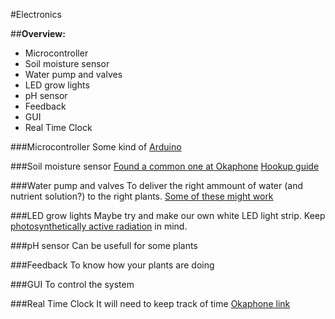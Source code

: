 #Electronics

##**Overview:**
 * Microcontroller
 * Soil moisture sensor
 * Water pump and valves
 * LED grow lights
 * pH sensor
 * Feedback
 * GUI
 * Real Time Clock

###Microcontroller
Some kind of [Arduino](http://arduino.cc)

###Soil moisture sensor
[Found a common one at Okaphone](http://www.okaphone.com/artikel.asp?id=475466) [Hookup guide](https://learn.sparkfun.com/tutorials/soil-moisture-sensor-hookup-guide?_ga=1.194403118.227000660.1460965868)

###Water pump and valves
To deliver the right ammount of water (and nutrient solution?) to the right plants. [Some of these might work](http://www.okaphone.com/artikelen.asp?groep=1354)

###LED grow lights
Maybe try and make our own white LED light strip. Keep [photosynthetically active radiation](https://en.wikipedia.org/wiki/Photosynthetically_active_radiation) in mind.

###pH sensor
Can be usefull for some plants

###Feedback
To know how your plants are doing

###GUI
To control the system

###Real Time Clock
It will need to keep track of time [Okaphone link](http://www.okaphone.com/artikel.asp?id=482599)
